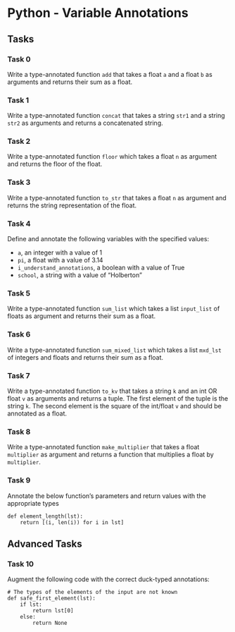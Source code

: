 # Python - Variable Annotations

## Tasks

### Task 0
Write a type-annotated function `add` that takes a float `a` and a float `b` as arguments and returns their sum as a float.

### Task 1
Write a type-annotated function `concat` that takes a string `str1` and a string `str2` as arguments and returns a concatenated string.

### Task 2
Write a type-annotated function `floor` which takes a float `n` as argument and returns the floor of the float.

### Task 3
Write a type-annotated function `to_str` that takes a float `n` as argument and returns the string representation of the float.

### Task 4
Define and annotate the following variables with the specified values:
- `a`, an integer with a value of 1
- `pi`, a float with a value of 3.14
- `i_understand_annotations`, a boolean with a value of True
- `school`, a string with a value of “Holberton”

### Task 5
Write a type-annotated function `sum_list` which takes a list `input_list` of floats as argument and returns their sum as a float.

### Task 6
Write a type-annotated function `sum_mixed_list` which takes a list `mxd_lst` of integers and floats and returns their sum as a float.

### Task 7
Write a type-annotated function `to_kv` that takes a string `k` and an int OR float `v` as arguments and returns a tuple. The first element of the tuple is the string `k`. The second element is the square of the int/float `v` and should be annotated as a float.

### Task 8
Write a type-annotated function `make_multiplier` that takes a float `multiplier` as argument and returns a function that multiplies a float by `multiplier`.

### Task 9
Annotate the below function’s parameters and return values with the appropriate types
```
def element_length(lst):
    return [(i, len(i)) for i in lst]
```

## Advanced Tasks

### Task 10
Augment the following code with the correct duck-typed annotations:
```
# The types of the elements of the input are not known
def safe_first_element(lst):
    if lst:
        return lst[0]
    else:
        return None
```
